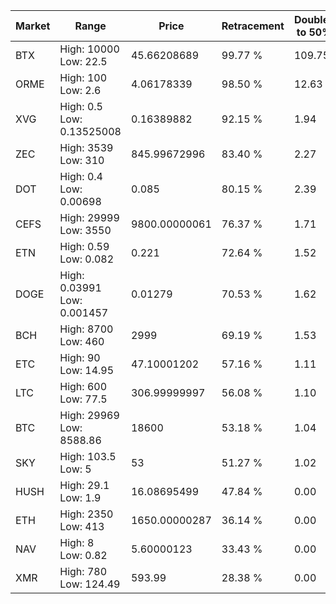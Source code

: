 | Market | Range | Price| Retracement | Doubles to 50% |
| --- | --- | --- | --- | --- |
| BTX | High: 10000<br />Low: 22.5 | 45.66208689 | 99.77 % | 109.75 |
| ORME | High: 100<br />Low: 2.6 | 4.06178339 | 98.50 % | 12.63 |
| XVG | High: 0.5<br />Low: 0.13525008 | 0.16389882 | 92.15 % | 1.94 |
| ZEC | High: 3539<br />Low: 310 | 845.99672996 | 83.40 % | 2.27 |
| DOT | High: 0.4<br />Low: 0.00698 | 0.085 | 80.15 % | 2.39 |
| CEFS | High: 29999<br />Low: 3550 | 9800.00000061 | 76.37 % | 1.71 |
| ETN | High: 0.59<br />Low: 0.082 | 0.221 | 72.64 % | 1.52 |
| DOGE | High: 0.03991<br />Low: 0.001457 | 0.01279 | 70.53 % | 1.62 |
| BCH | High: 8700<br />Low: 460 | 2999 | 69.19 % | 1.53 |
| ETC | High: 90<br />Low: 14.95 | 47.10001202 | 57.16 % | 1.11 |
| LTC | High: 600<br />Low: 77.5 | 306.99999997 | 56.08 % | 1.10 |
| BTC | High: 29969<br />Low: 8588.86 | 18600 | 53.18 % | 1.04 |
| SKY | High: 103.5<br />Low: 5 | 53 | 51.27 % | 1.02 |
| HUSH | High: 29.1<br />Low: 1.9 | 16.08695499 | 47.84 % | 0.00 |
| ETH | High: 2350<br />Low: 413 | 1650.00000287 | 36.14 % | 0.00 |
| NAV | High: 8<br />Low: 0.82 | 5.60000123 | 33.43 % | 0.00 |
| XMR | High: 780<br />Low: 124.49 | 593.99 | 28.38 % | 0.00 |
